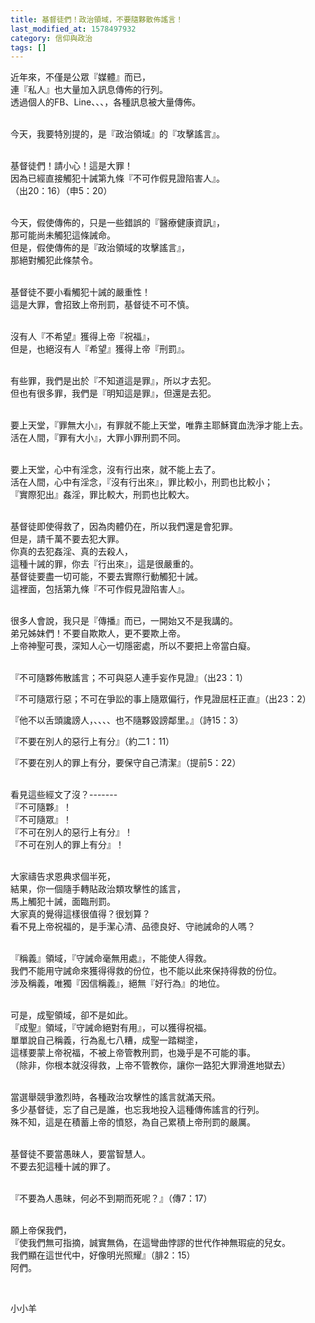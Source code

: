 ```yaml
---
title: 基督徒們！政治領域，不要隨夥散佈謠言！
last_modified_at: 1578497932
category: 信仰與政治
tags: []
---
```


<p>近年來，不僅是公眾『媒體』而已，<br>
連『私人』也大量加入訊息傳佈的行列。<br>
透過個人的FB、Line、、、，各種訊息被大量傳佈。</p>

<p><br>
今天，我要特別提的，是『政治領域』的『攻擊謠言』。</p>

<p><br>
基督徒們！請小心！這是大罪！<br>
因為已經直接觸犯十誡第九條『不可作假見證陷害人』。<br>
（出20：16）（申5：20）</p>

<p><br>
今天，假使傳佈的，只是一些錯誤的『醫療健康資訊』，<br>
那可能尚未觸犯這條誡命。<br>
但是，假使傳佈的是『政治領域的攻擊謠言』，<br>
那絕對觸犯此條禁令。</p>

<p><br>
基督徒不要小看觸犯十誡的嚴重性！<br>
這是大罪，會招致上帝刑罰，基督徒不可不慎。</p>

<p><br>
沒有人『不希望』獲得上帝『祝福』，<br>
但是，也絕沒有人『希望』獲得上帝『刑罰』。</p>

<p><br>
有些罪，我們是出於『不知道這是罪』，所以才去犯。<br>
但也有很多罪，我們是『明知這是罪』，但還是去犯。</p>

<p><br>
要上天堂，『罪無大小』，有罪就不能上天堂，唯靠主耶穌寶血洗淨才能上去。<br>
活在人間，『罪有大小』，大罪小罪刑罰不同。</p>

<p><br>
要上天堂，心中有淫念，沒有行出來，就不能上去了。<br>
活在人間，心中有淫念，『沒有行出來』，罪比較小，刑罰也比較小；<br>
『實際犯出』姦淫，罪比較大，刑罰也比較大。</p>

<p><br>
基督徒即使得救了，因為肉體仍在，所以我們還是會犯罪。<br>
但是，請千萬不要去犯大罪。<br>
你真的去犯姦淫、真的去殺人，<br>
這種十誡的罪，你去『行出來』，這是很嚴重的。<br>
基督徒要盡一切可能，不要去實際行動觸犯十誡。<br>
這裡面，包括第九條『不可作假見證陷害人』。</p>

<p><br>
很多人會說，我只是『傳播』而已，一開始又不是我講的。<br>
弟兄姊妹們！不要自欺欺人，更不要欺上帝。<br>
上帝神聖可畏，深知人心一切隱密處，所以不要把上帝當白癡。</p>

<p><br>
『不可隨夥佈散謠言；不可與惡人連手妄作見證』（出23：1）</p>

<p>『不可隨眾行惡；不可在爭訟的事上隨眾偏行，作見證屈枉正直』（出23：2）</p>

<p>『他不以舌頭讒謗人，、、、、也不隨夥毀謗鄰里。』（詩15：3）</p>

<p>『不要在別人的惡行上有分』（約二1：11）</p>

<p>『不要在別人的罪上有分，要保守自己清潔』（提前5：22）</p>

<p><br>
看見這些經文了沒？-------<br>
『不可隨夥』！<br>
『不可隨眾』！<br>
『不可在別人的惡行上有分』！<br>
『不可在別人的罪上有分』！</p>

<p><br>
大家禱告求恩典求個半死，<br>
結果，你一個隨手轉貼政治類攻擊性的謠言，<br>
馬上觸犯十誡，面臨刑罰。<br>
大家真的覺得這樣很值得？很划算？<br>
看不見上帝祝福的，是手潔心清、品德良好、守祂誡命的人嗎？</p>

<p><br>
『稱義』領域，『守誡命毫無用處』，不能使人得救。<br>
我們不能用守誡命來獲得得救的份位，也不能以此來保持得救的份位。<br>
涉及稱義，唯獨『因信稱義』，絕無『好行為』的地位。</p>

<p><br>
可是，成聖領域，卻不是如此。<br>
『成聖』領域，『守誡命絕對有用』，可以獲得祝福。<br>
單單說自己稱義，行為亂七八糟，成聖一踏糊塗，<br>
這樣要蒙上帝祝福，不被上帝管教刑罰，也幾乎是不可能的事。<br>
（除非，你根本就沒得救，上帝不管教你，讓你一路犯大罪滑進地獄去）</p>

<p><br>
當選舉競爭激烈時，各種政治攻擊性的謠言就滿天飛。<br>
多少基督徒，忘了自己是誰，也忘我地投入這種傳佈謠言的行列。<br>
殊不知，這是在積蓄上帝的憤怒，為自己累積上帝刑罰的嚴厲。</p>

<p><br>
基督徒不要當愚昧人，要當智慧人。<br>
不要去犯這種十誡的罪了。</p>

<p><br>
『不要為人愚昧，何必不到期而死呢？』（傳7：17）</p>

<p><br>
願上帝保我們，<br>
『使我們無可指摘，誠實無偽，在這彎曲悖謬的世代作神無瑕疵的兒女。<br>
我們顯在這世代中，好像明光照耀』（腓2：15）<br>
阿們。</p>

<p>&nbsp;</p>

<p>小小羊</p>

